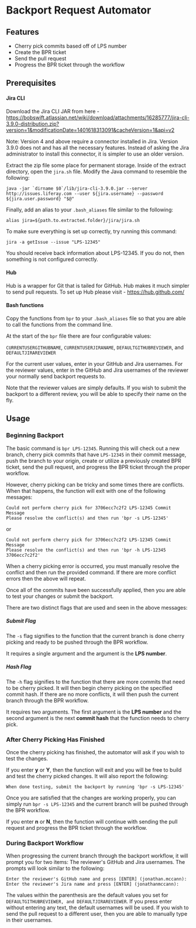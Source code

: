# Backport Request Automator

## Features

* Cherry pick commits based off of LPS number
* Create the BPR ticket
* Send the pull request
* Progress the BPR ticket through the workflow

## Prerequisites

#### Jira CLI

Download the Jira CLI JAR from here - https://bobswift.atlassian.net/wiki/download/attachments/16285777/jira-cli-3.9.0-distribution.zip?version=1&modificationDate=1401618313091&cacheVersion=1&api=v2

Note: Version 4 and above require a connector installed in Jira. Version 3.9.0 does not and has all the necessary features. Instead of asking the Jira administrator to install this connector, it is simpler to use an older version.

Extract the zip file some place for permanent storage. Inside of the extract directory, open the ```jira.sh``` file. Modify the Java command to resemble the following:

```java -jar `dirname $0`/lib/jira-cli-3.9.0.jar --server http://issues.liferay.com --user ${jira.username} --password ${jira.user.password} "$@"```

Finally, add an alias to your ```.bash_aliases``` file similar to the following:

```alias jira=${path.to.extracted.folder}/jira/jira.sh```

To make sure everything is set up correctly, try running this command:

```jira -a getIssue --issue "LPS-12345"```

You should receive back information about LPS-12345. If you do not, then something is not configured correctly.

#### Hub

Hub is a wrapper for Git that is tailed for GitHub. Hub makes it much simpler to send pull requests. To set up Hub please visit - https://hub.github.com/

#### Bash functions

Copy the functions from ```bpr``` to your ```.bash_aliases``` file so that you are able to call the functions from the command line.

At the start of the ```bpr``` file there are four configurable values:

```CURRENTUSERGITHUBNAME```, ```CURRENTUSERJIRANAME```, ```DEFAULTGITHUBREVIEWER```, and ```DEFAULTJIRAREVIEWER```

For the current user values, enter in your GitHub and Jira usernames. For the reviewer values, enter in the GitHub and Jira usernames of the reviewer your normally send backport requests to.

Note that the reviewer values are simply defaults. If you wish to submit the backport to a different review, you will be able to specify their name on the fly.

## Usage

### Beginning Backport

The basic command is ```bpr LPS-12345```. Running this will check out a new branch, cherry pick commits that have ```LPS-12345``` in their commit message, push the branch to your origin, create or utilize a previously created BPR ticket, send the pull request, and progress the BPR ticket through the proper workflow.

However, cherry picking can be tricky and some times there are conflicts. When that happens, the function will exit with one of the following messages:

```
Could not perform cherry pick for 3706ecc7c2f2 LPS-12345 Commit Message
Please resolve the conflict(s) and then run 'bpr -s LPS-12345'
```

or

```
Could not perform cherry pick for 3706ecc7c2f2 LPS-12345 Commit Message
Please resolve the conflict(s) and then run 'bpr -h LPS-12345 3706ecc7c2f2'
```

When a cherry picking error is occurred, you must manually resolve the conflict and then run the provided command. If there are more conflict errors then the above will repeat.

Once all of the commits have been successfully applied, then you are able to test your changes or submit the backport.

There are two distinct flags that are used and seen in the above messages:

##### Submit Flag

The ```-s``` flag signifies to the function that the current branch is done cherry picking and ready to be pushed through the BPR workflow.

It requires a single argument and the argument is the **LPS number**.

##### Hash Flag

The ```-h``` flag signifies to the function that there are more commits that need to be cherry picked. It will then begin cherry picking on the specified commit hash. If there are no more conflicts, it will then push the current branch through the BPR workflow.

It requires two arguments. The first argument is the **LPS number** and the second argument is the next **commit hash** that the function needs to cherry pick.

### After Cherry Picking Has Finished

Once the cherry picking has finished, the automator will ask if you wish to test the changes.

If you enter **y** or **Y**, then the function will exit and you will be free to build and test the cherry picked changes. It will also report the following:

```
When done testing, submit the backport by running 'bpr -s LPS-12345'
```

Once you are satisfied that the changes are working properly, you can simply run ```bpr -s LPS-12345``` and the current branch will be pushed through the BPR workflow.

If you enter **n** or **N**, then the function will continue with sending the pull request and progress the BPR ticket through the workflow.

### During Backport Workflow

When progressing the current branch through the backport workflow, it will prompt you for two items: The reviewer's GitHub and Jira usernames. The prompts will look similar to the following:

```
Enter the reviewer's GitHub name and press [ENTER] (jonathan.mccann): 
Enter the reviewer's Jira name and press [ENTER] (jonathanmccann): 
```

The values within the parenthesis are the default values you set for ```DEFAULTGITHUBREVIEWER, and DEFAULTJIRAREVIEWER```. If you press enter without entering any text, the default usernames will be used. If you wish to send the pull request to a different user, then you are able to manually type in their usernames.